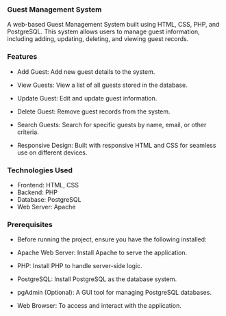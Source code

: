 ### Guest Management System
A web-based Guest Management System built using HTML, CSS, PHP, and PostgreSQL. This system allows users to manage guest information, including adding, updating, deleting, and viewing guest records.


### Features
- Add Guest: Add new guest details to the system.

- View Guests: View a list of all guests stored in the database.

- Update Guest: Edit and update guest information.

- Delete Guest: Remove guest records from the system.

- Search Guests: Search for specific guests by name, email, or other criteria.

- Responsive Design: Built with responsive HTML and CSS for seamless use on different devices.


### Technologies Used
- Frontend: HTML, CSS
- Backend: PHP
- Database: PostgreSQL
- Web Server: Apache


### Prerequisites
- Before running the project, ensure you have the following installed:

- Apache Web Server: Install Apache to serve the application.

- PHP: Install PHP to handle server-side logic.

- PostgreSQL: Install PostgreSQL as the database system.

- pgAdmin (Optional): A GUI tool for managing PostgreSQL databases.

- Web Browser: To access and interact with the application.

